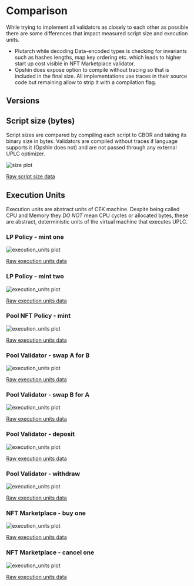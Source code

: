 # Comparison

While trying to implement all validators as closely to each other as possible there are some differences that impact measured script size and execution units.
- Plutarch while decoding Data-encoded types is checking for invariants such as hashes lengths, map key ordering etc. which leads to higher start up cost visible in NFT Marketplace validator.
- Opshin does expose option to compile without tracing so that is included in the final size. All implementations use traces in their source code but remaining allow to strip it with a compilation flag.

## Versions

<!-- versions.md -->

## Script size (bytes)

Script sizes are compared by compiling each script to CBOR and taking its binary size in bytes. Validators are compiled without traces if language supports it (Opshin does not) and are not passed through any external UPLC optimizer.

![size plot](./script_size.png)


<!-- script_size.md -->


[Raw script size data](./script_size.csv)

## Execution Units

Execution units are abstract units of CEK machine. Despite being called CPU and Memory they *DO NOT* mean CPU cycles or allocated bytes, these are abstract, deterministic units of the virtual machine that executes UPLC.

### LP Policy - mint one

![execution_units plot](./budget_lp_mint_one_nft.png)


<!-- budget_lp_mint_one_nft.md -->


[Raw execution units data](./budget_lp_mint_one_nft.csv)

### LP Policy - mint two

![execution_units plot](./budget_lp_mint_two_nfts.png)


<!-- budget_lp_mint_two_nfts.md -->


[Raw execution units data](./budget_lp_mint_two_nfts.csv)

### Pool NFT Policy - mint

![execution_units plot](./budget_nft_mint.png)


<!-- budget_nft_mint.md -->


[Raw execution units data](./budget_nft_mint.csv)

### Pool Validator - swap A for B

![execution_units plot](./budget_swap_a_for_b.png)


<!-- budget_swap_a_for_b.md -->


[Raw execution units data](./budget_swap_a_for_b.csv)

### Pool Validator - swap B for A

![execution_units plot](./budget_swap_b_for_a.png)


<!-- budget_swap_b_for_a.md -->


[Raw execution units data](./budget_swap_b_for_a.csv)

### Pool Validator - deposit

![execution_units plot](./budget_deposit.png)


<!-- budget_deposit.md -->


[Raw execution units data](./budget_deposit.csv)

### Pool Validator - withdraw

![execution_units plot](./budget_withdraw.png)


<!-- budget_withdraw.md -->


[Raw execution units data](./budget_withdraw.csv)

### NFT Marketplace - buy one

![execution_units plot](./budget_buy_one.png)


<!-- budget_buy_one.md -->


[Raw execution units data](./budget_buy_one.csv)

### NFT Marketplace - cancel one

![execution_units plot](./budget_cancel_one.png)


<!-- budget_cancel_one.md -->


[Raw execution units data](./budget_cancel_one.csv)
